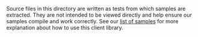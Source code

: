 Source files in this directory are written as tests from which samples are extracted.
They are not intended to be viewed directly and help ensure our samples compile and work correctly.
See our [list of samples](https://github.com/Azure/azure-sdk-for-net/tree/main/sdk/cognitivelanguage/Azure.AI.Language.Text/samples) for more explanation about how to use this client library.
